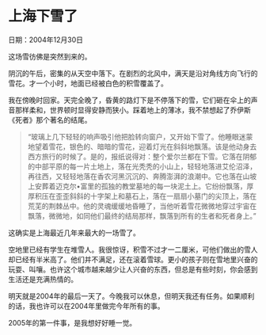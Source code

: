 # 上海下雪了

日期：2004年12月30日

这场雪彷佛是突然到来的。

阴沉的午后，密集的从天空中落下。在剧烈的北风中，满天是沿对角线方向飞行的雪花。才一个小时，地面已经被白色的积雪覆盖了。

我在傍晚时回家。天完全晚了，昏黄的路灯下是不停落下的雪，它们砸在伞上的声音那样柔和，世界顿时显得安静而狭小。踩着地上的薄冰，我不禁想起了乔伊斯《死者》那个著名的结尾。

> “玻璃上几下轻轻的响声吸引他把脸转向窗户，又开始下雪了。他睡眼迷蒙地望着雪花，银色的、暗暗的雪花，迎着灯光在斜斜地飘落。该是他动身去西方旅行的时候了。是的，报纸说得对：整个爱尔兰都在下雪。它落在阴郁的中部平原的每一片土地上，落在光秃秃的小山上，轻轻地落进艾伦沼泽，再往西，又轻轻地落在香农河黑沉沉的、奔腾澎湃的浪潮中。它也落在山坡上安葬着迈克尔•富里的孤独的教堂墓地的每一块泥土上。它纷纷飘落，厚厚积压在歪歪斜斜的十字架上和墓石上，落在一扇扇小墓门的尖顶上，落在荒芜的荆棘丛中。他的灵魂缓缓地昏睡了，当他听着雪花微微地穿过宇宙在飘落，微微地，如同他们最终的结局那样，飘落到所有的生者和死者身上。”

这确实是上海最近几年来最大的一场雪了。

空地里已经有学生在堆雪人。我很惊讶，积雪不过才一二厘米，可他们做出的雪人却已经有半米高了。他们并不满足，还在滚着雪球。更小的孩子则在雪地里兴奋的玩耍、叫嚷。也许这个城市越来越少让人兴奋的东西，但总是有些时刻，你会感到生活还是充满热情的。

明天就是2004年的最后一天了。今晚我可以休息，但明天我还有任务。如果顺利的话，我也许可以在2004年里做完今年所有的事。

2005年的第一件事，是我想好好睡一觉。
